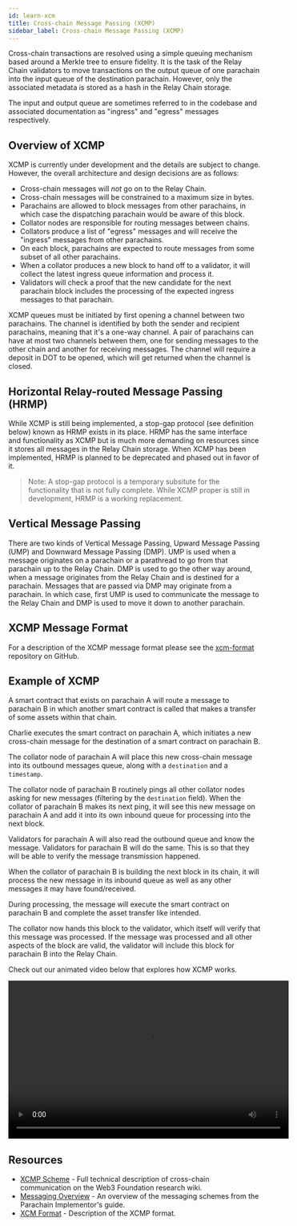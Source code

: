 ```yaml
---
id: learn-xcm
title: Cross-chain Message Passing (XCMP)
sidebar_label: Cross-chain Message Passing (XCMP)
---
```


Cross-chain transactions are resolved using a simple queuing mechanism based around a Merkle tree to ensure fidelity. It is the task of the Relay Chain validators to move transactions on the output queue of one parachain into the input queue of the destination parachain. However, only the associated metadata is stored as a hash in the Relay Chain storage.

The input and output queue are sometimes referred to in the codebase and associated documentation as "ingress" and "egress" messages respectively.

## Overview of XCMP

XCMP is currently under development and the details are subject to change. However, the overall architecture and design decisions are as follows:

- Cross-chain messages will _not_ go on to the Relay Chain.
- Cross-chain messages will be constrained to a maximum size in bytes.
- Parachains are allowed to block messages from other parachains, in which case the dispatching parachain would be aware of this block.
- Collator nodes are responsible for routing messages between chains.
- Collators produce a list of "egress" messages and will receive the "ingress" messages from other parachains.
- On each block, parachains are expected to route messages from some subset of all other parachains.
- When a collator produces a new block to hand off to a validator, it will collect the latest ingress queue information and process it.
- Validators will check a proof that the new candidate for the next parachain block includes the processing of the expected ingress messages to that parachain.

XCMP queues must be initiated by first opening a channel between two parachains. The channel is identified by both the sender and recipient parachains, meaning that it's a one-way channel. A pair of parachains can have at most two channels between them, one for sending messages to the other chain and another for receiving messages. The channel will require a deposit in DOT to be opened, which will get returned when the channel is closed.

## Horizontal Relay-routed Message Passing (HRMP)

While XCMP is still being implemented, a stop-gap protocol (see definition below) known as HRMP exists in its place. HRMP has the same interface and functionality as XCMP but is much more demanding on resources since it stores all messages in the Relay Chain storage. When XCMP has been implemented, HRMP is planned to be deprecated and phased out in favor of it.

> Note: A stop-gap protocol is a temporary subsitute for the functionality that is not fully complete. While XCMP proper is still in development, HRMP is a working replacement.

## Vertical Message Passing

There are two kinds of Vertical Message Passing, Upward Message Passing (UMP) and Downward Message Passing (DMP). UMP is used when a message originates on a parachain or a parathread to go from that parachain up to the Relay Chain. DMP is used to go the other way around, when a message originates from the Relay Chain and is destined for a parachain. Messages that are passed via DMP may originate from a parachain. In which case, first UMP is used to communicate the message to the Relay Chain and DMP is used to move it down to another parachain.

## XCMP Message Format

For a description of the XCMP message format please see the [xcm-format](https://github.com/paritytech/xcm-format) repository on GitHub.

## Example of XCMP

A smart contract that exists on parachain A will route a message to parachain B in which another smart contract is called that makes a transfer of some assets within that chain.

Charlie executes the smart contract on parachain A, which initiates a new cross-chain message for the destination of a smart contract on parachain B.

The collator node of parachain A will place this new cross-chain message into its outbound messages queue, along with a `destination` and a `timestamp`.

The collator node of parachain B routinely pings all other collator nodes asking for new messages (filtering by the `destination` field). When the collator of parachain B makes its next ping, it will see this new message on parachain A and add it into its own inbound queue for processing into the next block.

Validators for parachain A will also read the outbound queue and know the message. Validators for parachain B will do the same. This is so that they will be able to verify the message transmission happened.

When the collator of parachain B is building the next block in its chain, it will process the new message in its inbound queue as well as any other messages it may have found/received.

During processing, the message will execute the smart contract on parachain B and complete the asset transfer like intended.

The collator now hands this block to the validator, which itself will verify that this message was processed. If the message was processed and all other aspects of the block are valid, the validator will include this block for parachain B into the Relay Chain.

Check out our animated video below that explores how XCMP works.

<!-- Made with Adobe Animate and Canvas -->

<video 
      controls="controls"  
      name="XCMP Animated Video" 
      width="560" height="315"
      src="https://storage.googleapis.com/w3f-tech-ed-contents/XCMP.mp4"> Sorry, your browser
doesn't support embedded videos. </video>

<style>
video::-webkit-media-controls-fullscreen-button
{
        display: none !important;
}
</style>

## Resources

- [XCMP Scheme](https://research.web3.foundation/en/latest/polkadot/XCMP.html) - Full technical description of cross-chain communication on the Web3 Foundation research wiki.
- [Messaging Overview](https://w3f.github.io/parachain-implementers-guide/messaging.html) - An overview of the messaging schemes from the Parachain Implementor's guide.
- [XCM Format](https://github.com/paritytech/xcm-format) - Description of the XCMP format.
